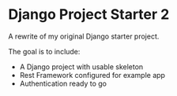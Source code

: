 # Django Project Starter 2

A rewrite of my original Django starter project.

The goal is to include:

* A Django project with usable skeleton
* Rest Framework configured for example app
* Authentication ready to go

